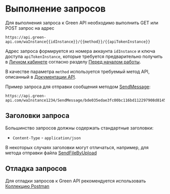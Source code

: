 # Выполнение запросов

Для выполнения запроса к Green API необходимо выполнить GET или POST запрос на адрес 

```
https://api.green-api.com/waInstance{{idInstance}}/{{method}}/{{apiTokenInstance}}
```

Адрес запроса формируется из номера аккаунта `idInstance` и ключа доступа `apiTokenInstance`, которые требуется предварительно получить в [Личном кабинете](https://cabinet.green-api.com) согласно разделу [Перед началом работы](before-start#parameters).

В качестве параметра `method` используется требуемый метод API, описанный в [Документации API](/api).

Пример запроса для отправки сообщения методом [SendMessage](/api/sending/SendMessage):
```
https://api.green-api.com/waInstance1234/SendMessage/bde035edae3fc00bc116bd112297908d8145e5ba8decc5d884
```

## Заголовки запроса
Большинство запросов должны содержать стандартные заголовки:

- `Content-Type` - `application/json`

В некоторых случаях заголовки могут отличаться, например, для метода отправки файла [SendFileByUpload](/api/sending/SendFileByUpload) 

## Отладка запросов

Для отладки запросов к Green API рекомендуется использовать [Коллекцию Postman](postman-collection)
